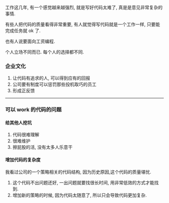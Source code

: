 工作这几年, 有一个感觉越来越强烈, 就是写好代码太难了, 真是是意见非常复杂的事情.

有些人把代码的质量看得非常重要, 有人就觉得写代码就是一个工作一样, 只要能完成任务就 ok 了.

也有人说要面向工资编程.

个人立场不同而已. 每个人的选择都不同.

### 企业文化
1. 让代码有追求的人, 可以得到应有的回报
2. 公司要有制度可以惩罚那些投机取巧的员工
3. 形成正反馈


---

### 可以 work 的代码的问题

#### 给其他人挖坑
1. 代码很难理解
2. 很难维护
3. 擦屁股的活, 没有太多人乐意干

#### 增加代码的复杂度
我看过公司的一个策略相关的代码结构, 因为历史原因,这个代码的质量堪忧.
1. 这个代码不出问题还好, 一出问题就要找很长时间, 用非常低效的方式才能找到.
2. 增加新的策略的时候, 因为代码太随意了, 所以只会导致代码更加复杂.
